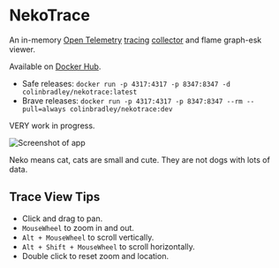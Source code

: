 # NekoTrace

An in-memory [Open Telemetry](https://opentelemetry.io/) [tracing](https://opentelemetry.io/docs/concepts/signals/traces/) [collector](https://opentelemetry.io/docs/collector/) and flame graph-esk viewer.

Available on [Docker Hub](https://hub.docker.com/r/colinbradley/nekotrace).

- Safe releases: `docker run -p 4317:4317 -p 8347:8347 -d colinbradley/nekotrace:latest`
- Brave releases: `docker run -p 4317:4317 -p 8347:8347 --rm --pull=always colinbradley/nekotrace:dev`

VERY work in progress.

![Screenshot of app](Content/Screenshot-2025-07-19.png)

Neko means cat, cats are small and cute. They are not dogs with lots of data.

## Trace View Tips

- Click and drag to pan.
- `MouseWheel` to zoom in and out.
- `Alt + MouseWheel` to scroll vertically.
- `Alt + Shift + MouseWheel` to scroll horizontally.
- Double click to reset zoom and location.

